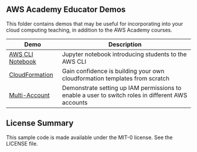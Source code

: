 ## AWS Academy Educator Demos

This folder contains demos that may be useful for incorporating into your cloud computing teaching, in addition to the AWS Academy courses.

| Demo | Description |
|--|--|
| [AWS CLI Notebook](./aws-cli-notebook) | Jupyter notebook introducing students to the AWS CLI |
| [CloudFormation](./cloudformation) | Gain confidence is building your own cloudformation templates from scratch | 
| [Multi-Account](./multi-account) | Demonstrate setting up IAM permissions to enable a user to switch roles in different AWS accounts |

## License Summary

This sample code is made available under the MIT-0 license. See the LICENSE file.
